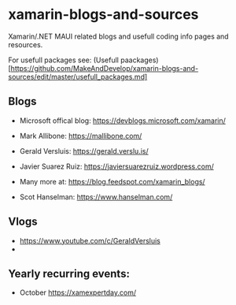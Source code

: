 # xamarin-blogs-and-sources
Xamarin/.NET MAUI related blogs and usefull coding info pages and resources.

For usefull packages see: (Usefull paackages)[https://github.com/MakeAndDevelop/xamarin-blogs-and-sources/edit/master/usefull_packages.md]


## Blogs
- Microsoft offical blog: https://devblogs.microsoft.com/xamarin/
- Mark Allibone: https://mallibone.com/
- Gerald Versluis: https://gerald.verslu.is/
- Javier Suarez Ruiz: https://javiersuarezruiz.wordpress.com/

- Many more at: https://blog.feedspot.com/xamarin_blogs/
- Scot Hanselman: https://www.hanselman.com/

## Vlogs
- https://www.youtube.com/c/GeraldVersluis
- 

## Yearly recurring events:
- October https://xamexpertday.com/






